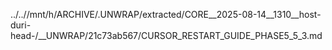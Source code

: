 ../..//mnt/h/ARCHIVE/.UNWRAP/extracted/CORE__2025-08-14__1310__host-duri-head-/__UNWRAP/21c73ab567/CURSOR_RESTART_GUIDE_PHASE5_5_3.md